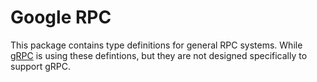 # Google RPC
This package contains type definitions for general RPC systems. While
[gRPC](https://github.com/grpc) is using these defintions, but they
are not designed specifically to support gRPC.
